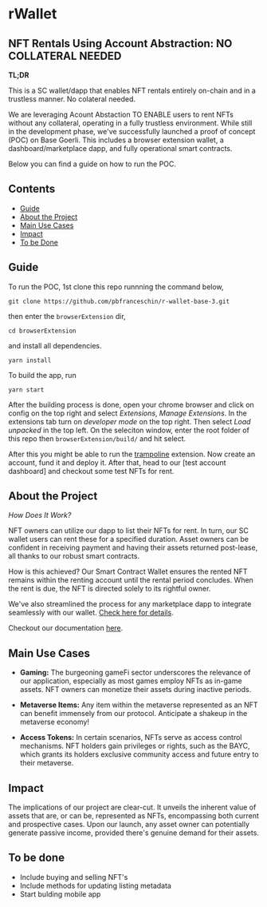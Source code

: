 
# rWallet 
## NFT Rentals Using Account Abstraction: NO COLLATERAL NEEDED

**TL;DR**

This is a SC wallet/dapp that enables NFT rentals entirely on-chain and in a trustless manner. No colateral needed.

We are leveraging Acount Abstaction TO ENABLE users to rent NFTs without any collateral, operating in a fully trustless environment. While still in the development phase, we've successfully launched a proof of concept (POC) on Base Goerli. This includes a browser extension wallet, a dashboard/marketplace dapp, and fully operational smart contracts. 

Below you can find a guide on how to run the POC.

## Contents
- [Guide](https://github.com/pbfranceschin/r-wallet-base-3/tree/main#guide)
- [About the Project](https://github.com/pbfranceschin/r-wallet-base-3/tree/main#about-the-project)
- [Main Use Cases](https://github.com/pbfranceschin/r-wallet-base-3/tree/main#main-use-cases)
- [Impact](https://github.com/pbfranceschin/r-wallet-base-3/tree/main#impact)
- [To be Done](https://github.com/pbfranceschin/r-wallet-base-3/tree/main#to-be-done)

## Guide
To run the POC, 1st clone this repo runnning the command below,
```
git clone https://github.com/pbfranceschin/r-wallet-base-3.git
```
then enter the `browserExtension` dir,
```
cd browserExtension
```
and install all dependencies.
```
yarn install
```
To build the app, run
```
yarn start
```
After the building process is done, open your chrome browser and click on config on the top right and select *Extensions*, *Manage Extensions*. In the extensions tab turn on *developer mode* on the top right. Then select *Load unpacked* in the top left. On the seleciton window, enter the root folder of this repo then `browserExtension/build/` and hit select.

After this you might be able to run the [trampoline](https://github.com/eth-infinitism/trampoline) extension. Now create an account, fund it and deploy it. After that, head to our [test account dashboard] and checkout some test NFTs for rent.

## About the Project

*How Does It Work?*

NFT owners can utilize our dapp to list their NFTs for rent. In turn, our SC wallet users can rent these for a specified duration. Asset owners can be confident in receiving payment and having their assets returned post-lease, all thanks to our robust smart contracts.

How is this achieved? Our Smart Contract Wallet ensures the rented NFT remains within the renting account until the rental period concludes. When the rent is due, the NFT is directed solely to its rightful owner.

We've also streamlined the process for any marketplace dapp to integrate seamlessly with our wallet. [Check here for details](https://github.com/pbfranceschin/r-wallet-base-3/tree/main/blockchain#compatibility).

Checkout our documentation [here](https://github.com/pbfranceschin/r-wallet-base-3/blob/main/blockchain/README.md).

## Main Use Cases

- **Gaming:** The burgeoning gameFi sector underscores the relevance of our application, especially as most games employ NFTs as in-game assets. NFT owners can monetize their assets during inactive periods.

- **Metaverse Items:** Any item within the metaverse represented as an NFT can benefit immensely from our protocol. Anticipate a shakeup in the metaverse economy!

- **Access Tokens:** In certain scenarios, NFTs serve as access control mechanisms. NFT holders gain privileges or rights, such as the BAYC, which grants its holders exclusive community access and future entry to their metaverse.

## Impact

The implications of our project are clear-cut. It unveils the inherent value of assets that are, or can be, represented as NFTs, encompassing both current and prospective cases. Upon our launch, any asset owner can potentially generate passive income, provided there's genuine demand for their assets.

## To be done

- Include buying and selling NFT's
- Include methods for updating listing metadata
- Start bulding mobile app
